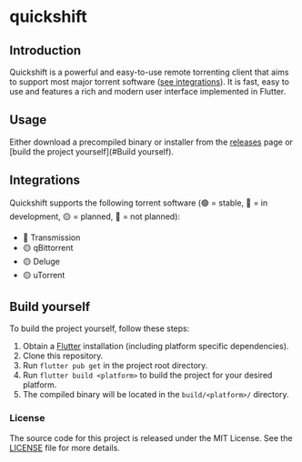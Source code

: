 # quickshift

## Introduction
Quickshift is a powerful and easy-to-use remote torrenting client that aims to support most major torrent software ([see integrations](#Integrations)). It is fast, easy to use and features a rich and modern user interface implemented in Flutter.

## Usage
Either download a precompiled binary or installer from the [releases](https://github.com/FantixX/quickshift/releases/latest) page or [build the project yourself](#Build yourself).

## Integrations
Quickshift supports the following torrent software (🟢 = stable, 🔵 = in development, 🟡 = planned, 🔴 = not planned):
- 🔵 Transmission
- 🟡 qBittorrent
- 🟡 Deluge
- 🟡 uTorrent

## Build yourself
To build the project yourself, follow these steps:
1. Obtain a [Flutter](https://docs.flutter.dev/get-started/install) installation (including platform specific dependencies).
2. Clone this repository.
3. Run `flutter pub get` in the project root directory.
4. Run `flutter build <platform>` to build the project for your desired platform.
5. The compiled binary will be located in the `build/<platform>/` directory.





### License
The source code for this project is released under the MIT License. See the [LICENSE](LICENSE) file for more details.

